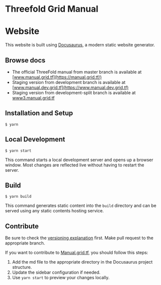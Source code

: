 # Threefold Grid Manual

# Website

This website is built using [Docusaurus](https://docusaurus.io/), a modern static website generator.

## Browse docs

- The official ThreeFold manual from master branch is available at [www.manual.grid.tf](https://manual.grid.tf/)
- Staging version from development branch is available at [www.manual.dev.grid.tf](https://www.manual.dev.grid.tf)
- Staging version from development-split branch is available at [www3.manual.grid.tf](https://www3.manual.grid.tf)

## Installation and Setup

```
$ yarn
```

## Local Development

```
$ yarn start
```

This command starts a local development server and opens up a browser window. Most changes are reflected live without having to restart the server.

## Build

```
$ yarn build
```

This command generates static content into the `build` directory and can be served using any static contents hosting service.

## Contribute

Be sure to check the [versioning explanation](./versioning.md) first. Make pull request to the appropriate branch.

If you want to contribute to [Manual.grid.tf](https://manual.grid.tf/), you should follow this steps:

1. Add the md file to the appropriate directory in the Docusaurus project structure.
2. Update the sidebar configuration if needed.
3. Use `yarn start` to preview your changes locally.